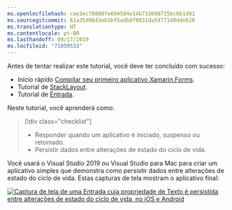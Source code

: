 ```yaml
---
ms.openlocfilehash: cae1ec70880fe694584e14b732608725bcbb1d91
ms.sourcegitcommit: 61a35d0643eb3bf5adb8f8831da54771d8dde626
ms.translationtype: HT
ms.contentlocale: pt-BR
ms.lasthandoff: 09/17/2019
ms.locfileid: "71059533"
---
```

Antes de tentar realizar este tutorial, você deve ter concluído com sucesso:

- Início rápido [Compilar seu primeiro aplicativo Xamarin.Forms](~/get-started/first-app/index.md).
- Tutorial de [StackLayout](~/get-started/tutorials/stacklayout/index.yml).
- Tutorial de [Entrada](~/get-started/tutorials/entry/index.yml).

Neste tutorial, você aprenderá como:

> [!div class="checklist"]
>
> - Responder quando um aplicativo é iniciado, suspenso ou retomado.
> - Persistir dados entre alterações de estado do ciclo de vida.

Você usará o Visual Studio 2019 ou Visual Studio para Mac para criar um aplicativo simples que demonstra como persistir dados entre alterações de estado do ciclo de vida. Estas capturas de tela mostram o aplicativo final:

[![Captura de tela de uma Entrada cuja propriedade de Texto é persistida entre alterações de estado do ciclo de vida, no iOS e Android](../images/persist-data.png "Entrada cuja propriedade de Texto é persistida entre alterações de estado do ciclo de vida")](../images/persist-data-large.png#lightbox "Entrada cuja propriedade de Texto é persistida entre alterações de estado do ciclo de vida")
